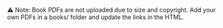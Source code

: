 ⚠️ Note: Book PDFs are not uploaded due to size and copyright.
Add your own PDFs in a books/ folder and update the links in the HTML.
